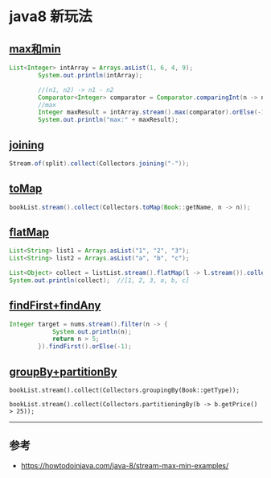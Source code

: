 java8 新玩法
==
## [max和min](./MaxTest.java)
```java
List<Integer> intArray = Arrays.asList(1, 6, 4, 9);
        System.out.println(intArray);

        //(n1, n2) -> n1 - n2
        Comparator<Integer> comparator = Comparator.comparingInt(n -> n);
        //max
        Integer maxResult = intArray.stream().max(comparator).orElse(-1);
        System.out.println("max:" + maxResult);
``` 

## [joining](./JoinTest.java)
```java
Stream.of(split).collect(Collectors.joining("-"));
```

## [toMap](./ToMapTest.java)
```java
bookList.stream().collect(Collectors.toMap(Book::getName, n -> n));
```

## [flatMap](./flatMapTest.java)
```java
List<String> list1 = Arrays.asList("1", "2", "3");
List<String> list2 = Arrays.asList("a", "b", "c");

List<Object> collect = listList.stream().flatMap(l -> l.stream()).collect(Collectors.toList());
System.out.println(collect);  //[1, 2, 3, a, b, c]
```

## [findFirst+findAny](./FindTest.java)
```java
Integer target = nums.stream().filter(n -> {
            System.out.println(n);
            return n > 5;
        }).findFirst().orElse(-1);
```        

## [groupBy+partitionBy](./GroupByTest.java)
```
bookList.stream().collect(Collectors.groupingBy(Book::getType));

bookList.stream().collect(Collectors.partitioningBy(b -> b.getPrice() > 25));
```

---
## 参考
- https://howtodoinjava.com/java-8/stream-max-min-examples/
